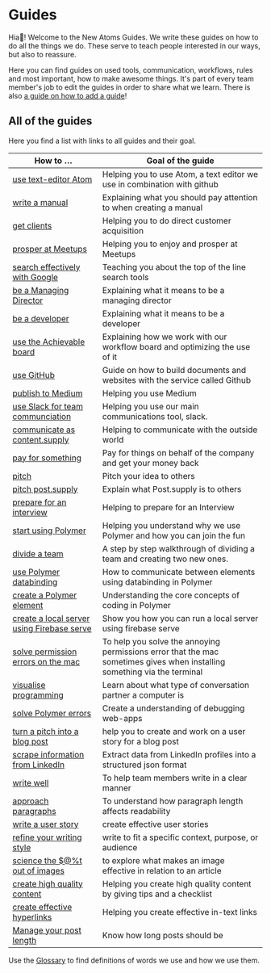 # Guides

Hia👋! Welcome to the New Atoms Guides. We write these guides on how to do all the things we do. These serve to teach people interested in our ways, but also to reassure.

Here you can find guides on used tools, communication, workflows, rules and most important, how to make awesome things. It's part of every team member's job to edit the guides in order to share what we learn. There is also [a guide on how to add a guide](contributing.md)!

## All of the guides

Here you find a list with links to all guides and their goal.

|How to … |Goal of the guide              |
|--------|-----------------------------|
|[use text-editor Atom](atom-guide)| Helping you to use Atom, a text editor we use in combination with github |
|[write a manual](how-to-write-a-manual)| Explaining what you should pay attention to when creating a manual  |
|[get clients](get-clients)| Helping you to do direct customer acquisition |
|[prosper at Meetups](how-to-prosper-at-meetups)| Helping you to enjoy and prosper at Meetups |
|[search effectively with Google](google-search-guide)| Teaching you about the top of the line search tools |
|[be a Managing Director](be-a-managing-director) | Explaining what it means to be a managing director |
|[be a developer](how-to-be-a-developer) | Explaining what it means to be a developer |
|[use the Achievable board](board-guide) | Explaining how we work with our workflow board and optimizing the use of it  |
|[use GitHub](github-guide) | Guide on how to build documents and websites with the service called Github |
|[publish to Medium](medium-guide)| Helping you use Medium |
|[use Slack for team communciation](slack-guide) | Helping you use our main communications tool, slack.
|[communicate as content.supply](communication-guide) | Helping to communicate with the outside world
|[pay for something](how-to-pay-for-something) | Pay for things on behalf of the company and get your money back |
|[pitch](how-to-pitch) | Pitch your idea to others |
|[pitch post.supply](how-to-pitch-post-supply) | Explain what Post.supply is to others |
|[prepare for an interview](interview-guide) | Helping to prepare for an Interview |
|[start using Polymer](start-using-polymer)| Helping you understand why we use Polymer and how you can join the fun |
|[divide a team](divide-a-team)| A step by step walkthrough of dividing a team and creating two new ones. |
|[use Polymer databinding](databinding) | How to communicate between elements using databinding in Polymer |
|[create a Polymer element](creating-elements) | Understanding the core concepts of coding in Polymer |
|[create a local server using Firebase serve ](how-to-run-a-local-server-with-firebase-serve) | Show you how you can run a local server using firebase serve |
|[solve permission errors on the mac ](how-to-solve-mac-permission-errors) | To help you solve the annoying permissions error that the mac sometimes gives when installing something via the terminal |
|[visualise programming](visualise-programming-guide) | Learn about what type of conversation partner a computer is |
|[solve Polymer errors](fixing-errors) | Create a understanding of debugging web-apps |
|[turn a pitch into a blog post](turn-a-pitch-into-a-publishable-blog-post)| help you to create and work on a user story for a blog post |
|[scrape information from LinkedIn](web-scraping) | Extract data from LinkedIn profiles into a structured json format |
|[write well](writing-guide) | To help team members write in a clear manner |
|[approach paragraphs](paragraph-guide)| To understand how paragraph length affects readability |
|[write a user story](user-story-guide)| create effective user stories |
|[refine your writing style](refine-your-writing-style)| write to fit a specific context, purpose, or audience  |
|[science the $@%t out of images](effective-image-guide)| to explore what makes an image effective in relation to an article  |
|[create high quality content](the-content-guide)| Helping you create high quality content by giving tips and a checklist |
|[create effective hyperlinks](the-hyperlink-guide)| Helping you create effective in-text links |
|[Manage your post length](manage-your-post-length) | Know how long posts should be |

Use the [Glossary](glossary) to find definitions of words we use and how we use them.
